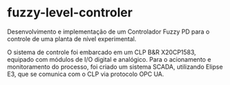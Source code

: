 # fuzzy-level-controler
Desenvolvimento e implementação de um Controlador Fuzzy PD para o controle de uma planta de nível experimental. 

O sistema de controle foi embarcado em um CLP B&R X20CP1583, equipado com módulos de I/O digital e analógico. Para o acionamento e monitoramento do processo, foi criado um sistema SCADA, utilizando Elipse E3, que se comunica com o CLP via protocolo OPC UA.
